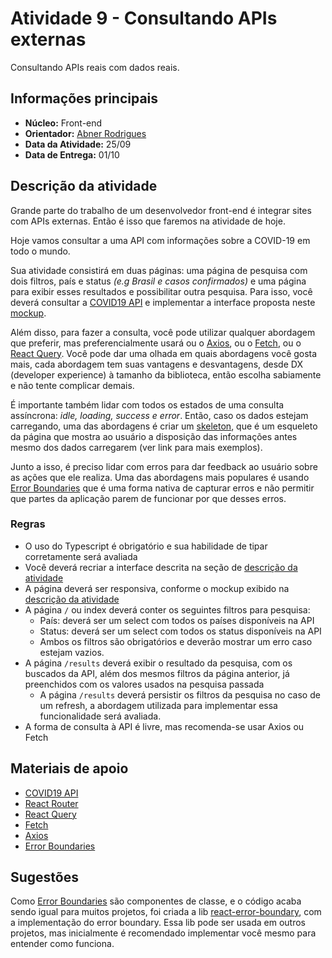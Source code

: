 # Atividade 9 - Consultando APIs externas

Consultando APIs reais com dados reais.

## Informações principais

- **Núcleo:** Front-end
- **Orientador:** [Abner Rodrigues](@todomir)
- **Data da Atividade:** 25/09
- **Data de Entrega:** 01/10

## Descrição da atividade

Grande parte do trabalho de um desenvolvedor front-end é integrar sites com APIs externas. Então é isso que faremos na atividade de hoje.

Hoje vamos consultar a uma API com informações sobre a COVID-19 em todo o mundo.

Sua atividade consistirá em duas páginas: uma página de pesquisa com dois filtros, país e status *(e.g Brasil e casos confirmados)* e uma página para exibir esses resultados e possibilitar outra pesquisa. Para isso, você deverá consultar a [COVID19 API](https://covid19api.com) e implementar a interface proposta neste [mockup](https://www.figma.com/file/F1e9EfpflFgC0BTTSncvEi/COVID-API?node-id=0%3A1).

Além disso, para fazer a consulta, você pode utilizar qualquer abordagem que preferir, mas preferencialmente usará ou o [Axios](https://axios-http.com/docs/intro), ou o [Fetch](https://developer.mozilla.org/pt-BR/docs/Web/API/Fetch_API/Using_Fetch), ou o [React Query](https://react-query.tanstack.com). Você pode dar uma olhada em quais abordagens você gosta mais, cada abordagem tem suas vantagens e desvantagens, desde DX (developer experience) à tamanho da biblioteca, então escolha sabiamente e não tente complicar demais.

É importante também lidar com todos os estados de uma consulta assíncrona: *idle, loading, success e error*. Então, caso os dados estejam carregando, uma das abordagens é criar um [skeleton](https://css-tricks.com/building-skeleton-components-with-react/), que é um esqueleto da página que mostra ao usuário a disposição das informações antes mesmo dos dados carregarem (ver link para mais exemplos).

Junto a isso, é preciso lidar com erros para dar feedback ao usuário sobre as ações que ele realiza. Uma das abordagens mais populares é usando [Error Boundaries](https://pt-br.reactjs.org/docs/error-boundaries.html) que é uma forma nativa de capturar erros e não permitir que partes da aplicação parem de funcionar por que desses erros.

### Regras

- O uso do Typescript é obrigatório e sua habilidade de tipar corretamente será avaliada
- Você deverá recriar a interface descrita na seção de [descrição da atividade](#descricao-da-atividade)
- A página deverá ser responsiva, conforme o mockup exibido na [descrição da atividade](#descricao-da-atividade)
- A página `/` ou index deverá conter os seguintes filtros para pesquisa:
  - País: deverá ser um select com todos os países disponíveis na API
  - Status: deverá ser um select com todos os status disponíveis na API
  - Ambos os filtros são obrigatórios e deverão mostrar um erro caso estejam vazios.
- A página `/results` deverá exibir o resultado da pesquisa, com os buscados da API, além dos mesmos filtros da página anterior, já preenchidos com os valores usados na pesquisa passada
  - A página `/results` deverá persistir os filtros da pesquisa no caso de um refresh, a abordagem utilizada para implementar essa funcionalidade será avaliada.
- A forma de consulta à API é livre, mas recomenda-se usar Axios ou Fetch

## Materiais de apoio

- [COVID19 API](https://covid19api.com)
- [React Router](https://reactrouter.com/web/guides/quick-start)
- [React Query](https://react-query.tanstack.com)
- [Fetch](https://developer.mozilla.org/pt-BR/docs/Web/API/Fetch_API/Using_Fetch)
- [Axios](https://axios-http.com/docs/intro)
- [Error Boundaries](https://pt-br.reactjs.org/docs/error-boundaries.html)

## Sugestões

Como [Error Boundaries](https://pt-br.reactjs.org/docs/error-boundaries.html) são componentes de classe, e o código acaba sendo igual para muitos projetos, foi criada a lib [react-error-boundary](https://github.com/bvaughn/react-error-boundary), com a implementação do error boundary. Essa lib pode ser usada em outros projetos, mas inicialmente é recomendado implementar você mesmo para entender como funciona.
